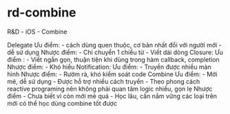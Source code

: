 # rd-combine
R&amp;D - iOS - Combine

Delegate 
Ưu điểm: 
    -  cách dùng quen thuộc, cơ bản nhất đổi với người mới 
    - dễ sử dụng 
Nhược điểm:
    - Chỉ chuyển 1 chiều từ
    - Viết dài dòng
Closure: 
Ưu điểm :
    - Viết ngắn gọn, thuận tiện khi dùng trong hàm callback, completion 
Nhược điểm:
    - Khó hiểu
Notification:
Ưu điểm: 
    - Truyền được nhiều màn hình
Nhược điểm:
    - Rườm rà, khó kiểm soát code 
Combine 
Ưu điểm:
    - Mới mẻ, dễ sử dụng 
    - Được hỗ trợ nhiều cách truyền 
    - Theo phong cách reactive programing nên không phải quan tâm logic nhiều, gọn lẹ 
Nhược điểm
    - Chưa biết vì còn mới mẻ quá 
    - Học lâu, cần nắm vững các loại trên mới có thể học dùng combine tốt được
